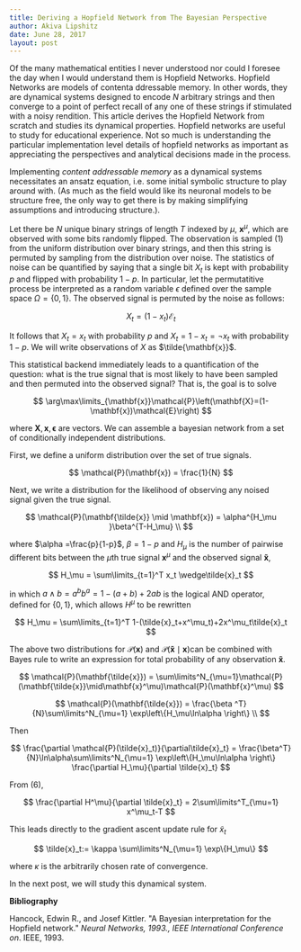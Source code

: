 ```yaml
---
title: Deriving a Hopfield Network from The Bayesian Perspective
author: Akiva Lipshitz
date: June 28, 2017
layout: post
---
```


Of the many mathematical entities I never understood nor could I foresee the day when I would understand them is Hopfield Networks. Hopfield Networks are models of contenta ddressable memory. In other words, they are dynamical systems designed to encode $N$ arbitrary strings and then converge to a point of perfect recall of any one of these strings if stimulated with a noisy rendition. This article derives the Hopfield Network from scratch and studies its dynamical properties. Hopfield networks are useful to study for educational experience. Not so much is understanding the particular implementation level details of hopfield networks as important as appreciating the perspectives and analytical decisions made in the process. 

Implementing  *content addressable memory*  as a dynamical systems necessitates an ansatz equation, i.e. some initial symbolic structure to play around with. (As much as the field would like its neuronal models to be structure free, the only way to get there is by making simplifying assumptions and introducing structure.). 

Let there be $N$ unique binary strings of length $T$ indexed by $\mu$,  $\mathbf{x}^\mu$, which are observed with some bits randomly flipped. The observation is sampled (1) from the uniform distribution over binary strings, and then this string is permuted by sampling from the distribution over noise. The statistics of noise can be quantified by saying that a single bit $X_t$ is kept with probability $p$ and flipped with probability $1-p$. In particular, let the permutatitive process be interpreted as a random variable $\epsilon$ defined over the sample space $\Omega = \{0, 1\}$. The observed signal is permuted by the noise as follows:

$$
X_t = (1-x_t)\mathcal{E}_t
$$

It follows that $X_t = x_t$ with probability $p$ and $X_t= 1-x_t = \neg x_t$ with probability $1-p$. We will write observations of $X$ as $\tilde{\mathbf{x}}$. 

This statistical backend immediately leads to a quantification of the question: what is the true signal that is most likely to have been sampled and then permuted into the observed signal? That is, the goal is to solve 

$$
\arg\max\limits_{\mathbf{x}}\mathcal{P}\left(\mathbf{X}=(1-\mathbf{x})\mathcal{E}\right)
$$

where $\mathbf{X}, \mathbf{x}, \mathbf{\epsilon}$ are vectors. We can assemble a bayesian network from a set of conditionally independent distributions. 

First, we define a uniform distribution over the set of true signals. 

$$
\mathcal{P}(\mathbf{x}) = \frac{1}{N}
$$

Next, we write a distribution for the likelihood of observing any noised signal given the true signal. 

$$
\mathcal{P}(\mathbf{\tilde{x}} \mid \mathbf{x}) =  \alpha^{H_\mu }\beta^{T-H_\mu} \\
$$

where $\alpha =\frac{p}{1-p}$, $\beta = 1-p$  and $H_\mu$ is the number of pairwise different bits between the $\mu$th true signal $\mathbf{x}^\mu$ and the observed signal $\mathbf{\tilde{x}}$, 

$$
H_\mu = \sum\limits_{t=1}^T x_t \wedge\tilde{x}_t
$$

in which  $a \wedge b= a^bb^a = 1-(a+b)+2ab$ is the logical $\text{AND}$ operator, defined for $\{0, 1\}$, which allows $H^\mu$ to be rewritten

$$
H_\mu = \sum\limits_{t=1}^T 1-(\tilde{x}_t+x^\mu_t)+2x^\mu_t\tilde{x}_t
$$

The above two distributions for $\mathcal{P}(\mathbf{x})​$ and $\mathcal{P}(\mathbf{\tilde{x}} \mid \mathbf{x}) ​$ can be combined with Bayes rule to write an expression for total probability of  any observation $\mathbf{\tilde{x}}​$. 

$$
\mathcal{P}(\mathbf{\tilde{x}}) = \sum\limits^N_{\mu=1}\mathcal{P}(\mathbf{\tilde{x}}\mid\mathbf{x}^\mu)\mathcal{P}(\mathbf{x}^\mu)
$$

$$
\mathcal{P}(\mathbf{\tilde{x}}) = \frac{\beta ^T}{N}\sum\limits^N_{\mu=1} \exp\left\{H_\mu\ln\alpha \right\} \\
$$

Then

$$
\frac{\partial \mathcal{P}(\tilde{x}_t)}{\partial\tilde{x}_t} = \frac{\beta^T}{N}\ln\alpha\sum\limits^N_{\mu=1} \exp\left\{H_\mu\ln\alpha \right\} \frac{\partial H_\mu}{\partial \tilde{x}_t}
$$

From (6), 
     
$$
\frac{\partial H^\mu}{\partial \tilde{x}_t} = 2\sum\limits^T_{\mu=1} x^\mu_t-T
$$

This leads directly to the gradient ascent update rule for $\tilde{x}_t$

$$
\tilde{x}_t:= \kappa \sum\limits^N_{\mu=1} \exp\{H_\mu\}
$$

where $\kappa$ is the arbitrarily chosen rate of convergence. 

In the next post, we will study this dynamical system. 



**Bibliography** 

Hancock, Edwin R., and Josef Kittler. "A Bayesian interpretation for the Hopfield network." *Neural Networks, 1993., IEEE International Conference on*. IEEE, 1993.
